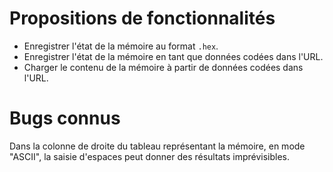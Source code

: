 
Propositions de fonctionnalités
===============================

* Enregistrer l'état de la mémoire au format `.hex`.
* Enregistrer l'état de la mémoire en tant que données codées dans l'URL.
* Charger le contenu de la mémoire à partir de données codées dans l'URL.


Bugs connus
===========

Dans la colonne de droite du tableau représentant la mémoire, en mode
"ASCII", la saisie d'espaces peut donner des résultats imprévisibles.
